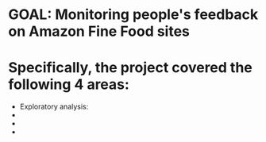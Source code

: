 # GOAL: Monitoring people's feedback on Amazon Fine Food sites

# Specifically, the project covered the following 4 areas:

* Exploratory analysis: 
* 
*
*
